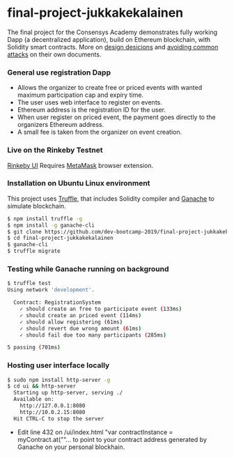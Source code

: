 # final-project-jukkakekalainen

The final project for the Consensys Academy demonstrates fully working Dapp (a decentralized application),
build on Ethereum blockchain, with Solidity smart contracts. More on [design desicions](design_pattern_decisions.md) and [avoiding common attacks](avoiding_common_attacks.md) on their own documents.  

### General use registration Dapp

 - Allows the organizer to create free or priced events with wanted maximum participation cap and expiry time.
 - The user uses web interface to register on events.
 - Ethereum address is the registration ID for the user.
 - When user register on priced event, the payment goes directly to the organizers Ethereum address.  
 - A small fee is taken from the organizer on event creation.

### Live on the Rinkeby Testnet 

[Rinkeby UI](http://bl.ocks.org/jukkakekalainen/raw/f9f2d1452a9eb179c57768804c7cd3a0/) Requires [MetaMask](https://metamask.io) browser extension.


### Installation on Ubuntu Linux environment

This project uses [Truffle](https://truffleframework.com), that includes Solidity compiler and [Ganache](https://github.com/trufflesuite/ganache-cli) to simulate blockchain. 

```sh
$ npm install truffle -g
$ npm install -g ganache-cli
$ git clone https://github.com/dev-bootcamp-2019/final-project-jukkakekalainen.git
$ cd final-project-jukkakekalainen
$ ganache-cli
$ truffle migrate
```

### Testing while Ganache running on background 

```sh
$ truffle test
Using network 'development'.

  Contract: RegistrationSystem
    ✓ should create an free to participate event (133ms)
    ✓ should create an priced event (114ms)
    ✓ should allow registering (61ms)
    ✓ should revert due wrong amount (61ms)
    ✓ should fail due too many participants (285ms)

5 passing (701ms)
```

### Hosting user interface locally 

```sh
$ sudo npm install http-server -g
$ cd ui && http-server
  Starting up http-server, serving ./
  Available on:
    http://127.0.0.1:8080
    http://10.0.2.15:8080
  Hit CTRL-C to stop the server
```

* Edit line 432 on /ui/index.html "var contractInstance = myContract.at(""... to point to your contract address generated by Ganache on your personal blockhain. 


